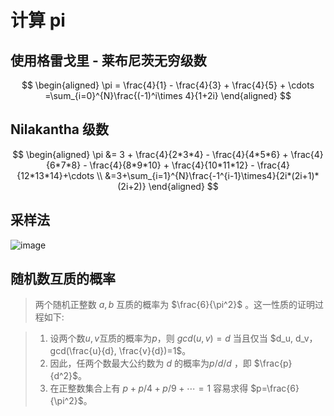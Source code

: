 
# 计算 pi

## 使用格雷戈里 - 莱布尼茨无穷级数
$$
\begin{aligned}
\pi = \frac{4}{1} - \frac{4}{3} + \frac{4}{5} + \cdots =\sum_{i=0}^{N}\frac{(-1)^i\times 4}{1+2i}
\end{aligned}
$$


## Nilakantha 级数

$$
\begin{aligned}
\pi &=  3 + \frac{4}{2*3*4} - \frac{4}{4*5*6} + \frac{4}{6*7*8} - \frac{4}{8*9*10} + \frac{4}{10*11*12} - \frac{4}{12*13*14}+\cdots \\
&=3+\sum_{i=1}^{N}\frac{-1^{i-1}\times4}{2i*(2i+1)*(2i+2)}
\end{aligned}
$$


## 采样法

![image](https://wx3.sinaimg.cn/large/6b71d347ly1g14h3ax2xmj20gc0f8q37.jpg)

## 随机数互质的概率
>两个随机正整数 $a,b$  互质的概率为 $\frac{6}{\pi^2}$ 。这一性质的证明过程如下:

> 1. 设两个数$u,v$互质的概率为$p$，则 $gcd(u,v)=d$  当且仅当 $d_u, d_v，gcd(\frac{u}{d}, \frac{v}{d})=1$。
>2. 因此，任两个数最大公约数为 $d$ 的概率为$p/d/d$ ，即 $\frac{p}{d^2}$。
>3. 在正整数集合上有 $p+p/4+p/9+\cdots=1$ 容易求得 $p=\frac{6}{\pi^2}$。